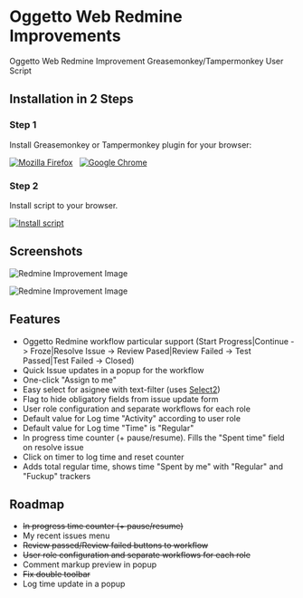 Oggetto Web Redmine Improvements
================================

Oggetto Web Redmine Improvement Greasemonkey/Tampermonkey User Script

## Installation in 2 Steps

### Step 1
Install Greasemonkey or Tampermonkey plugin for your browser:

<a href="https://addons.mozilla.org/ru/firefox/addon/greasemonkey/" title="Install plugin for Mozilla Firefox"><img src="http://i.imgur.com/PoSmLTT.png" alt="Mozilla Firefox"/></a>&nbsp;&nbsp;&nbsp;<a href="https://chrome.google.com/webstore/detail/tampermonkey/dhdgffkkebhmkfjojejmpbldmpobfkfo" title="Install plugin for Google Chrome"><img src="http://i.imgur.com/XUrqY24.png" alt="Google Chrome"/></a>

### Step 2

Install script to your browser.

<a href="https://github.com/alex-degtyarev/oggetto_redmine_improvements/tree/alexAquazondTest/ori.user.js"><img src="http://i.imgur.com/56SP4Ff.png" alt="Install script"/></a>

## Screenshots

![Redmine Improvement Image](http://i.imgur.com/IYRWTC7.jpg)

![Redmine Improvement Image](http://i.imgur.com/6g2dQ74.jpg)

Features
--------

* Oggetto Redmine workflow particular support (Start Progress|Continue -> Froze|Resolve Issue -> Review Pased|Review Failed -> Test Passed|Test Failed -> Closed)
* Quick Issue updates in a popup for the workflow
* One-click "Assign to me"
* Easy select for asignee with text-filter (uses [Select2](http://ivaynberg.github.io/select2/))
* Flag to hide obligatory fields from issue update form
* User role configuration and separate workflows for each role
* Default value for Log time "Activity" according to user role
* Default value for Log time "Time" is "Regular"
* In progress time counter (+ pause/resume). Fills the "Spent time" field on resolve issue
* Click on timer to log time and reset counter
* Adds total regular time, shows time "Spent by me" with "Regular" and "Fuckup" trackers

Roadmap
-------

* ~~In progress time counter (+ pause/resume)~~
* My recent issues menu
* ~~Review passed/Review failed buttons to workflow~~
* ~~User role configuration and separate workflows for each role~~
* Comment markup preview in popup
* ~~Fix double toolbar~~
* Log time update in a popup
